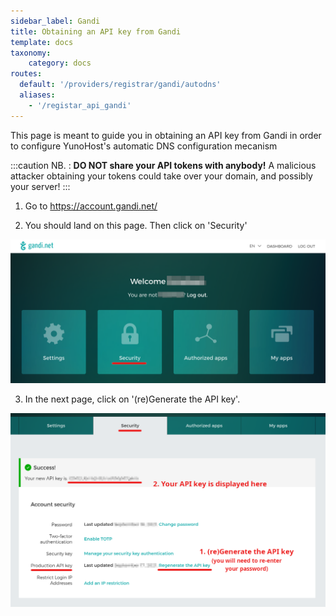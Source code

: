 ```yaml
---
sidebar_label: Gandi
title: Obtaining an API key from Gandi
template: docs
taxonomy:
    category: docs
routes:
  default: '/providers/registrar/gandi/autodns'
  aliases:
    - '/registar_api_gandi'
---
```


This page is meant to guide you in obtaining an API key from Gandi in order to configure YunoHost's automatic DNS configuration mecanism

:::caution
NB. : **DO NOT share your API tokens with anybody!** A malicious attacker obtaining your tokens could take over your domain, and possibly your server!
:::

1. Go to <https://account.gandi.net/>

2. You should land on this page. Then click on 'Security'

![](/img/grav/registrar_api_gandi_1.png)

3. In the next page, click on '(re)Generate the API key'.

![](/img/grav/registrar_api_gandi_2.png)
